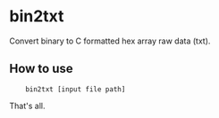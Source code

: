 # bin2txt

Convert binary to C formatted hex array raw data (txt).

## How to use

```
    bin2txt [input file path]
```

That's all.
